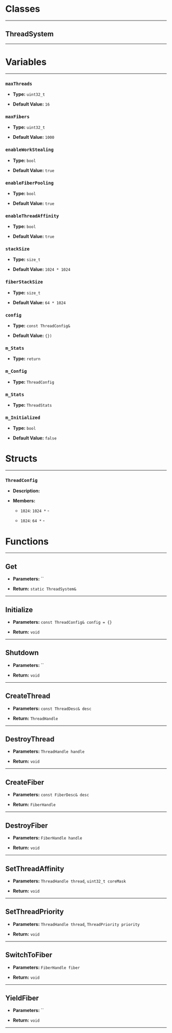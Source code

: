 # Classes
---

## ThreadSystem
---




# Variables
---

### `maxThreads`

- **Type:** `uint32_t`

- **Default Value:** `16`



### `maxFibers`

- **Type:** `uint32_t`

- **Default Value:** `1000`



### `enableWorkStealing`

- **Type:** `bool`

- **Default Value:** `true`



### `enableFiberPooling`

- **Type:** `bool`

- **Default Value:** `true`



### `enableThreadAffinity`

- **Type:** `bool`

- **Default Value:** `true`



### `stackSize`

- **Type:** `size_t`

- **Default Value:** `1024 * 1024`



### `fiberStackSize`

- **Type:** `size_t`

- **Default Value:** `64 * 1024`



### `config`

- **Type:** `const ThreadConfig&`

- **Default Value:** `{})`



### `m_Stats`

- **Type:** `return`



### `m_Config`

- **Type:** `ThreadConfig`



### `m_Stats`

- **Type:** `ThreadStats`



### `m_Initialized`

- **Type:** `bool`

- **Default Value:** `false`




# Structs
---

### `ThreadConfig`

- **Description:** 

- **Members:**

  - `1024`: `1024 *` - 

  - `1024`: `64 *` - 




# Functions
---

## Get



- **Parameters:** ``

- **Return:** `static ThreadSystem&`

---

## Initialize



- **Parameters:** `const ThreadConfig& config = {}`

- **Return:** `void`

---

## Shutdown



- **Parameters:** ``

- **Return:** `void`

---

## CreateThread



- **Parameters:** `const ThreadDesc& desc`

- **Return:** `ThreadHandle`

---

## DestroyThread



- **Parameters:** `ThreadHandle handle`

- **Return:** `void`

---

## CreateFiber



- **Parameters:** `const FiberDesc& desc`

- **Return:** `FiberHandle`

---

## DestroyFiber



- **Parameters:** `FiberHandle handle`

- **Return:** `void`

---

## SetThreadAffinity



- **Parameters:** `ThreadHandle thread`, `uint32_t coreMask`

- **Return:** `void`

---

## SetThreadPriority



- **Parameters:** `ThreadHandle thread`, `ThreadPriority priority`

- **Return:** `void`

---

## SwitchToFiber



- **Parameters:** `FiberHandle fiber`

- **Return:** `void`

---

## YieldFiber



- **Parameters:** ``

- **Return:** `void`

---
